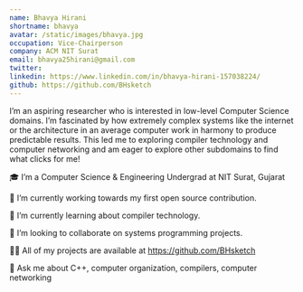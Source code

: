 ```yaml
---
name: Bhavya Hirani
shortname: bhavya
avatar: /static/images/bhavya.jpg
occupation: Vice-Chairperson
company: ACM NIT Surat
email: bhavya25hirani@gmail.com
twitter:
linkedin: https://www.linkedin.com/in/bhavya-hirani-157038224/
github: https://github.com/BHsketch
---
```


I’m an aspiring researcher who is interested in low-level Computer Science domains. I’m fascinated by how extremely complex systems like the internet or the architecture in an average computer work in harmony to produce predictable results. This led me to exploring compiler technology and computer networking and am eager to explore other subdomains to find what clicks for me!

🎓 I’m a Computer Science & Engineering Undergrad at NIT Surat, Gujarat

🔭 I’m currently working towards my first open source contribution.

🌱 I’m currently learning about compiler technology.

👯 I’m looking to collaborate on systems programming projects.

👨‍💻 All of my projects are available at https://github.com/BHsketch

💬 Ask me about C++, computer organization, compilers, computer networking
